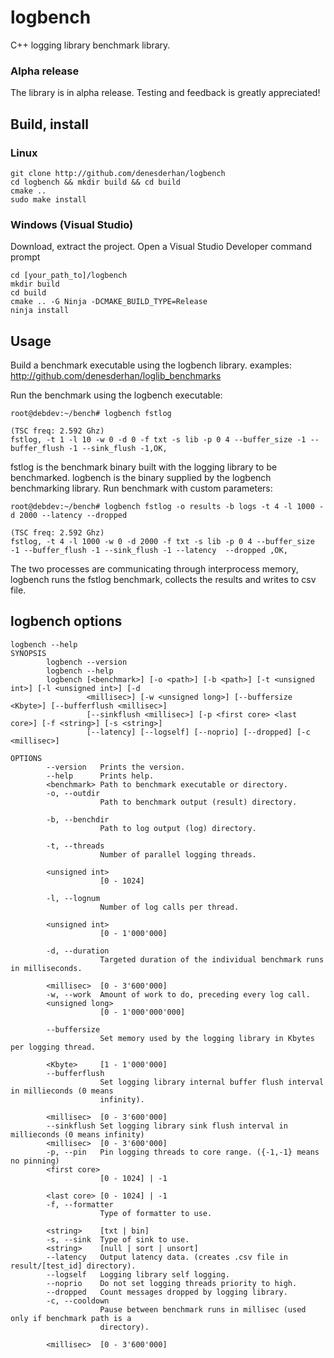 # logbench
C++ logging library benchmark library.

### Alpha release 
The library is in alpha release.
Testing and feedback is greatly appreciated!

## Build, install

### Linux
~~~
git clone http://github.com/denesderhan/logbench
cd logbench && mkdir build && cd build
cmake ..
sudo make install
~~~

### Windows (Visual Studio)
Download, extract the project.
Open a Visual Studio Developer command prompt
~~~
cd [your_path_to]/logbench
mkdir build
cd build
cmake .. -G Ninja -DCMAKE_BUILD_TYPE=Release
ninja install
~~~

## Usage
Build a benchmark executable using the logbench library.
examples: http://github.com/denesderhan/loglib_benchmarks

Run the benchmark using the logbench executable:
~~~
root@debdev:~/bench# logbench fstlog
~~~
~~~
(TSC freq: 2.592 Ghz)
fstlog, -t 1 -l 10 -w 0 -d 0 -f txt -s lib -p 0 4 --buffer_size -1 --buffer_flush -1 --sink_flush -1,OK,
~~~
fstlog is the benchmark binary built with the logging library to be benchmarked.
logbench is the binary supplied by the logbench benchmarking library.
Run benchmark with custom parameters:
~~~
root@debdev:~/bench# logbench fstlog -o results -b logs -t 4 -l 1000 -d 2000 --latency --dropped
~~~
~~~
(TSC freq: 2.592 Ghz)
fstlog, -t 4 -l 1000 -w 0 -d 2000 -f txt -s lib -p 0 4 --buffer_size -1 --buffer_flush -1 --sink_flush -1 --latency  --dropped ,OK,
~~~
The two processes are communicating through interprocess memory,
logbench runs the fstlog benchmark, collects the results and writes to csv file.

## logbench options
~~~
logbench --help
SYNOPSIS
        logbench --version
        logbench --help
        logbench [<benchmark>] [-o <path>] [-b <path>] [-t <unsigned int>] [-l <unsigned int>] [-d
                 <millisec>] [-w <unsigned long>] [--buffersize <Kbyte>] [--bufferflush <millisec>]
                 [--sinkflush <millisec>] [-p <first core> <last core>] [-f <string>] [-s <string>]
                 [--latency] [--logself] [--noprio] [--dropped] [-c <millisec>]

OPTIONS
        --version   Prints the version.
        --help      Prints help.
        <benchmark> Path to benchmark executable or directory.
        -o, --outdir
                    Path to benchmark output (result) directory.

        -b, --benchdir
                    Path to log output (log) directory.

        -t, --threads
                    Number of parallel logging threads.

        <unsigned int>
                    [0 - 1024]

        -l, --lognum
                    Number of log calls per thread.

        <unsigned int>
                    [0 - 1'000'000]

        -d, --duration
                    Targeted duration of the individual benchmark runs in milliseconds.

        <millisec>  [0 - 3'600'000]
        -w, --work  Amount of work to do, preceding every log call.
        <unsigned long>
                    [0 - 1'000'000'000]

        --buffersize
                    Set memory used by the logging library in Kbytes per logging thread.

        <Kbyte>     [1 - 1'000'000]
        --bufferflush
                    Set logging library internal buffer flush interval in millieconds (0 means
                    infinity).

        <millisec>  [0 - 3'600'000]
        --sinkflush Set logging library sink flush interval in millieconds (0 means infinity)
        <millisec>  [0 - 3'600'000]
        -p, --pin   Pin logging threads to core range. ({-1,-1} means no pinning)
        <first core>
                    [0 - 1024] | -1

        <last core> [0 - 1024] | -1
        -f, --formatter
                    Type of formatter to use.

        <string>    [txt | bin]
        -s, --sink  Type of sink to use.
        <string>    [null | sort | unsort]
        --latency   Output latency data. (creates .csv file in result/[test_id] directory).
        --logself   Logging library self logging.
        --noprio    Do not set logging threads priority to high.
        --dropped   Count messages dropped by logging library.
        -c, --cooldown
                    Pause between benchmark runs in millisec (used only if benchmark path is a
                    directory).

        <millisec>  [0 - 3'600'000]
~~~
